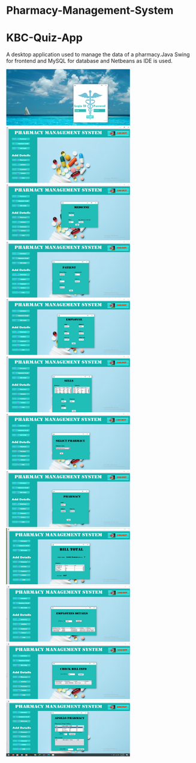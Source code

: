 # Pharmacy-Management-System
# KBC-Quiz-App


A desktop application used to manage the data of a pharmacy.Java Swing for frontend and MySQL for database and Netbeans as IDE is used.


<span>
<img src="https://github.com/Mr-Ajay-Singh/Pharmacy-Management-System/blob/master/screenshots/photo1.png" width="330" height="150" />
<img src="https://github.com/Mr-Ajay-Singh/Pharmacy-Management-System/blob/master/screenshots/photo2.png" width="330" height="150" />
<img src="https://github.com/Mr-Ajay-Singh/Pharmacy-Management-System/blob/master/screenshots/photo3.png" width="330" height="150" />
<img src="https://github.com/Mr-Ajay-Singh/Pharmacy-Management-System/blob/master/screenshots/photo4.png" width="330" height="150" />
<img src="https://github.com/Mr-Ajay-Singh/Pharmacy-Management-System/blob/master/screenshots/photo5.png" width="330" height="150" />
<img src="https://github.com/Mr-Ajay-Singh/Pharmacy-Management-System/blob/master/screenshots/photo6.png" width="330" height="150" />
<img src="https://github.com/Mr-Ajay-Singh/Pharmacy-Management-System/blob/master/screenshots/photo7.png" width="330" height="150" />
<img src="https://github.com/Mr-Ajay-Singh/Pharmacy-Management-System/blob/master/screenshots/photo8.png" width="330" height="150" />
<img src="https://github.com/Mr-Ajay-Singh/Pharmacy-Management-System/blob/master/screenshots/photo9.png" width="330" height="150" />
<img src="https://github.com/Mr-Ajay-Singh/Pharmacy-Management-System/blob/master/screenshots/photo10.png" width="330" height="150" />
<img src="https://github.com/Mr-Ajay-Singh/Pharmacy-Management-System/blob/master/screenshots/photo11.png" width="330" height="150" />
<img src="https://github.com/Mr-Ajay-Singh/Pharmacy-Management-System/blob/master/screenshots/photo12.png" width="330" height="150" />
</span>
